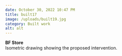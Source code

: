```yaml
---
date: October 30, 2022 10:47 PM
title: built17
image: /uploads/built19.jpg
category: Built work
alt: alt
---
```

**B﻿F Store**\
I﻿sometric drawing showing the proposed intervention.